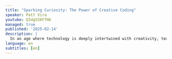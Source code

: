 ```yaml
---
title: "Sparking Curiosity: The Power of Creative Coding"
speaker: Patt Vira
youtube: Q3dgS5KFfHk
managed: true
published: '2025-02-14'
description: |
  In an age where technology is deeply intertwined with creativity, teaching coding has become much more than just learning a technical skill—it's about fostering a mindset of exploration, innovation, and artistic expression. This talk delves into the transformative potential of creative coding in education, highlighting how it can be a powerful tool to inspire students and unlock their creative potential. By integrating coding with art, music, and design, educators can engage students in new and exciting ways, making the learning process fun, intuitive, and deeply impactful.
language: en
subtitles: [en]
---
```


